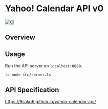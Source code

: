 # Yahoo! Calendar API v0

[![CI](https://github.com/9sako6/yahoo-calendar-api/actions/workflows/ci.yaml/badge.svg)](https://github.com/9sako6/yahoo-calendar-api/actions/workflows/ci.yaml)

## Overview

## Usage

Run the API server on `localhost:8080`.

    ts-node src/server.ts

## API Specification

https://9sako6.github.io/yahoo-calendar-api/
